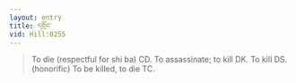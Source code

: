 ```yaml
---
layout: entry
title: དགྲོང་
vid: Hill:0255
---
```

> To die (respectful for shi ba) CD. To assassinate; to kill DK. To kill DS. (honorific) To be killed, to die TC.

